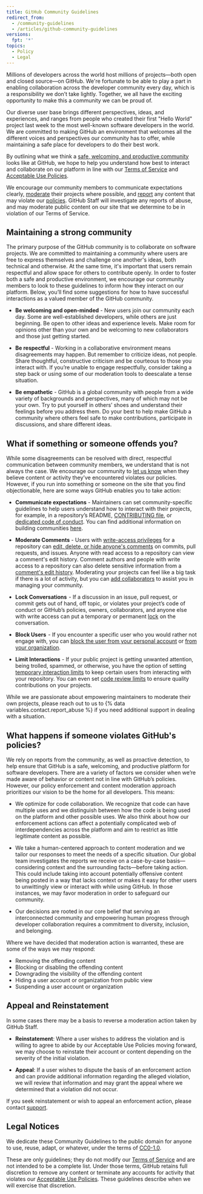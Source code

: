 ```yaml
---
title: GitHub Community Guidelines
redirect_from:
  - /community-guidelines
  - /articles/github-community-guidelines
versions:
  fpt: '*'
topics:
  - Policy
  - Legal
---
```


Millions of developers across the world host millions of projects—both open and closed source—on GitHub. We're fortunate to be able to play a part in enabling collaboration across the developer community every day, which is a responsibility we don’t take lightly. Together, we all have the exciting opportunity to make this a community we can be proud of.

Our diverse user base brings different perspectives, ideas, and experiences, and ranges from people who created their first "Hello World" project last week to the most well-known software developers in the world. We are committed to making GitHub an environment that welcomes all the different voices and perspectives our community has to offer, while maintaining a safe place for developers to do their best work.

By outlining what we think a [safe, welcoming, and productive community](https://opensource.guide/building-community/) looks like at GitHub, we hope to help you understand how best to interact and collaborate on our platform in line with our [Terms of Service](/github/site-policy/github-terms-of-service) and [Acceptable Use Policies](/github/site-policy/github-acceptable-use-policies).

We encourage our community members to communicate expectations clearly, [moderate](#what-if-something-or-someone-offends-you) their projects where possible, and [report](https://github.com/contact/report-abuse) any content that may violate our [policies](/github/site-policy/github-terms-of-service). GitHub Staff will investigate any reports of abuse, and may moderate public content on our site that we determine to be in violation of our Terms of Service.


## Maintaining a strong community

The primary purpose of the GitHub community is to collaborate on software projects. We are committed to maintaining a community where users are free to express themselves and challenge one another's ideas, both technical and otherwise. At the same time, it's important that users remain respectful and allow space for others to contribute openly. In order to foster both a safe and productive environment, we encourage our community members to look to these guidelines to inform how they interact on our platform.  Below, you’ll find some suggestions for how to have successful interactions as a valued member of the GitHub community.  

* **Be welcoming and open-minded** - New users join our community each day. Some are well-established developers, while others are just beginning. Be open to other ideas and experience levels. Make room for opinions other than your own and be welcoming to new collaborators and those just getting started.

* **Be respectful** - Working in a collaborative environment means disagreements may happen. But remember to criticize ideas, not people. Share thoughtful, constructive criticism and be courteous to those you interact with. If you’re unable to engage respectfully, consider taking a step back or using some of our moderation tools to deescalate a tense situation. 

* **Be empathetic** - GitHub is a global community with people from a wide variety of backgrounds and perspectives, many of which may not be your own. Try to put yourself in others’ shoes and understand their feelings before you address them. Do your best to help make GitHub a community where others feel safe to make contributions, participate in discussions, and share different ideas.  


## What if something or someone offends you?

While some disagreements can be resolved with direct, respectful communication between community members, we understand that is not always the case. We encourage our community to [let us know](https://support.github.com/contact/report-abuse?category=report-abuse&report=other&report_type=unspecified) when they believe content or activity they’ve encountered violates our policies. However, if you run into something or someone on the site that you find objectionable, here are some ways GitHub enables you to take action: 

* **Communicate expectations** - Maintainers can set community-specific guidelines to help users understand how to interact with their projects, for example, in a repository’s README, [CONTRIBUTING file](/articles/setting-guidelines-for-repository-contributors/), or [dedicated code of conduct](/articles/adding-a-code-of-conduct-to-your-project/). You can find additional information on building communities [here](/communities).


* **Moderate Comments** - Users with [write-access privileges](/articles/repository-permission-levels-for-an-organization/) for a repository can [edit, delete, or hide anyone's comments](/communities/moderating-comments-and-conversations/managing-disruptive-comments) on commits, pull requests, and issues. Anyone with read access to a repository can view a comment's edit history. Comment authors and people with write access to a repository can also delete sensitive information from a [comment's edit history](/communities/moderating-comments-and-conversations/tracking-changes-in-a-comment). Moderating your projects can feel like a big task if there is a lot of activity, but you can [add collaborators](/account-and-profile/setting-up-and-managing-your-github-user-account/managing-user-account-settings/permission-levels-for-a-user-account-repository#collaborator-access-for-a-repository-owned-by-a-user-account) to assist you in managing your community.

* **Lock Conversations**  - If a discussion in an issue, pull request, or commit gets out of hand, off topic, or violates your project’s code of conduct or GitHub’s policies, owners, collaborators, and anyone else with write access can put a temporary or permanent [lock](/articles/locking-conversations/) on the conversation.

* **Block Users**  - If you encounter a specific user who you would rather not engage with, you can [block the user from your personal account](/articles/blocking-a-user-from-your-personal-account/) or [from your organization](/articles/blocking-a-user-from-your-organization/).

* **Limit Interactions** - If your public project is getting unwanted attention, being trolled, spammed, or otherwise, you have the option of setting [temporary interaction limits](/communities/moderating-comments-and-conversations/limiting-interactions-in-your-repository) to keep certain users from interacting with your repository. You can even set [code review limits](https://github.blog/2021-11-01-github-keeps-getting-better-for-open-source-maintainers/#preventing-drive-by-pull-request-approvals-and-requested-changes) to ensure quality contributions on your projects.


While we are passionate about empowering maintainers to moderate their own projects, please reach out to us to {% data variables.contact.report_abuse %} if you need additional support in dealing with a situation.

## What happens if someone violates GitHub's policies?

We rely on reports from the community, as well as proactive detection, to help ensure that GitHub is a safe, welcoming, and productive platform for software developers. There are a variety of factors we consider when we’re made aware of behavior or content not in line with GitHub’s policies. However, our policy enforcement and content moderation approach prioritizes our vision to be the home for all developers. This means:

- We optimize for code collaboration. We recognize that code can have multiple uses and we distinguish between how the code is being used on the platform and other possible uses. We also think about how our enforcement actions can affect a potentially complicated web of interdependencies across the platform and aim to restrict as little legitimate content as possible.

- We take a human-centered approach to content moderation and we tailor our responses to meet the needs of a specific situation. Our global team investigates the reports we receive on a case-by-case basis—considering context and the surrounding facts—before taking action. This could include taking into account potentially offensive content being posted in a way that lacks context or makes it easy for other users to unwittingly view or interact with while using GitHub. In those instances, we may favor moderation in order to safeguard our community.

- Our decisions are rooted in our core belief that serving an interconnected community and empowering human progress through developer collaboration requires a commitment to diversity, inclusion, and belonging.

Where we have decided that moderation action is warranted, these are some of the ways we may respond:

* Removing the offending content
* Blocking or disabling the offending content
* Downgrading the visibility of the offending content
* Hiding a user account or organization from public view
* Suspending a user account or organization


## Appeal and Reinstatement

In some cases there may be a basis to reverse a moderation action taken by GitHub Staff. 

* **Reinstatement**: Where a user wishes to address the violation and is willing to agree to abide by our Acceptable Use Policies moving forward, we may choose to reinstate their account or content depending on the severity of the initial violation. 

* **Appeal**: If a user wishes to dispute the basis of an enforcement action and can provide additional information regarding the alleged violation, we will review that information and may grant the appeal where we determined that a violation did not occur.

If you seek reinstatement or wish to appeal an enforcement action, please contact [support](https://support.github.com/contact?tags=docs-policy).

## Legal Notices

We dedicate these Community Guidelines to the public domain for anyone to use, reuse, adapt, or whatever, under the terms of [CC0-1.0](https://creativecommons.org/publicdomain/zero/1.0/).

These are only guidelines; they do not modify our [Terms of Service](/articles/github-terms-of-service/) and are not intended to be a complete list. Under those terms, GitHub retains full discretion to remove any content or terminate any accounts for activity that violates our [Acceptable Use Policies](/articles/github-acceptable-use-policies). These guidelines describe when we will exercise that discretion.
